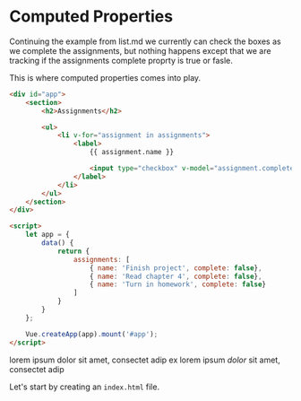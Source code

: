 # Computed Properties

Continuing the example from list.md we currently can check the boxes as we complete the assignments, but nothing happens except that we are tracking if the assignments complete proprty is true or fasle.

This is where computed properties comes into play. 

```html
<div id="app">
    <section>
        <h2>Assignments</h2>

        <ul>
            <li v-for="assignment in assignments">
                <label>
                    {{ assignment.name }}

                    <input type="checkbox" v-model="assignment.complete">
                </label>
            </li>
        </ul>
    </section>
</div>

<script>
    let app = {
        data() {
            return {
                assignments: [
                    { name: 'Finish project', complete: false},
                    { name: 'Read chapter 4', complete: false},
                    { name: 'Turn in homework', complete: false}
                ]
            }
        }
    };

    Vue.createApp(app).mount('#app');
</script>
```

lorem ipsum dolor sit amet, consectet adip ex
lorem ipsum *dolor* sit amet, consectet adip

Let's start by creating an `index.html` file.